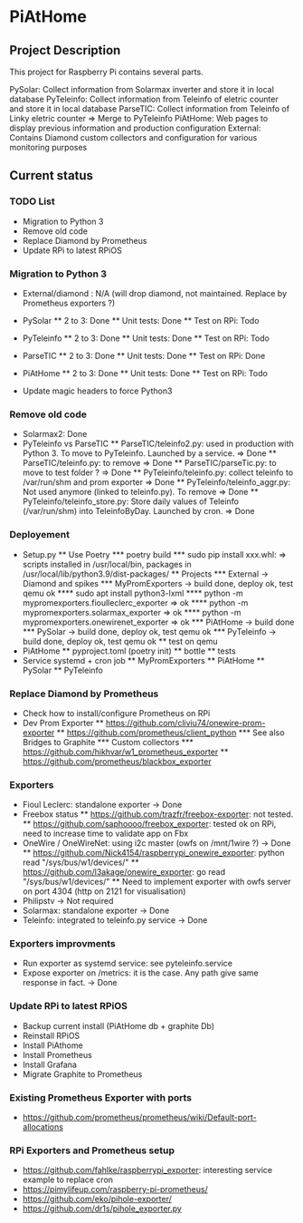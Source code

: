 # PiAtHome

## Project Description
This project for Raspberry Pi contains several parts.

PySolar: Collect information from Solarmax inverter and store it in local database
PyTeleinfo: Collect information from Teleinfo of eletric counter and store it in local database
ParseTIC: Collect information from Teleinfo of Linky eletric counter => Merge to PyTeleinfo
PiAtHome: Web pages to display previous information and production configuration
External: Contains Diamond custom collectors and configuration for various monitoring purposes

## Current status
### TODO List
* Migration to Python 3
* Remove old code
* Replace Diamond by Prometheus
* Update RPi to latest RPiOS

### Migration to Python 3
* External/diamond : N/A (will drop diamond, not maintained. Replace by Prometheus exporters ?)

* PySolar
** 2 to 3: Done
** Unit tests: Done
** Test on RPi: Todo

* PyTeleinfo
** 2 to 3: Done
** Unit tests: Done
** Test on RPi: Todo

* ParseTIC
** 2 to 3: Done
** Unit tests: Done
** Test on RPi: Done

* PiAtHome
** 2 to 3: Done
** Unit tests: Done
** Test on RPi: Todo

* Update magic headers to force Python3

### Remove old code
* Solarmax2: Done
* PyTeleinfo vs ParseTIC
** ParseTIC/teleinfo2.py: used in production with Python 3. To move to PyTeleinfo. Launched by a service. => Done
** ParseTIC/teleinfo.py: to remove => Done
** ParseTIC/parseTic.py: to move to test folder ? => Done
** PyTeleinfo/teleinfo.py: collect teleinfo to /var/run/shm and prom exporter => Done
** PyTeleinfo/teleinfo_aggr.py: Not used anymore (linked to teleinfo.py). To remove => Done
** PyTeleinfo/teleinfo_store.py: Store daily values of Teleinfo (/var/run/shm) into TeleinfoByDay. Launched by cron.  => Done

### Deployement
* Setup.py
** Use Poetry
*** poetry build
*** sudo pip install xxx.whl: => scripts installed in /usr/local/bin, packages in /usr/local/lib/python3.9/dist-packages/
** Projects
*** External -> Diamond and spikes
*** MyPromExporters -> build done, deploy ok, test qemu ok
**** sudo apt install python3-lxml
**** python -m mypromexporters.fioulleclerc_exporter => ok
**** python -m mypromexporters.solarmax_exporter => ok
**** python -m mypromexporters.onewirenet_exporter => ok
*** PiAtHome -> build done
*** PySolar -> build done, deploy ok, test qemu ok
*** PyTeleinfo -> build done, deploy ok, test qemu ok
** test on qemu
* PiAtHome
** pyproject.toml (poetry init)
** bottle
** tests
* Service systemd + cron job
** MyPromExporters
** PiAtHome
** PySolar
** PyTeleinfo

### Replace Diamond by Prometheus
* Check how to install/configure Prometheus on RPi
* Dev Prom Exporter
** https://github.com/cliviu74/onewire-prom-exporter
** https://github.com/prometheus/client_python
*** See also Bridges to Graphite
*** Custom collectors
*** https://github.com/hikhvar/w1_prometheus_exporter
** https://github.com/prometheus/blackbox_exporter

### Exporters
* Fioul Leclerc: standalone exporter -> Done
* Freebox status
** https://github.com/trazfr/freebox-exporter: not tested.
** https://github.com/saphoooo/freebox_exporter: tested ok on RPi, need to increase time to validate app on Fbx
* OneWire / OneWireNet: using i2c master (owfs on /mnt/1wire ?) -> Done
** https://github.com/Nick4154/raspberrypi_onewire_exporter: python read "/sys/bus/w1/devices/"
** https://github.com/l3akage/onewire_exporter: go read "/sys/bus/w1/devices/"
** Need to implement exporter with owfs server on port 4304 (http on 2121 for visualisation)
* Philipstv -> Not required
* Solarmax: standalone exporter -> Done
* Teleinfo: integrated to teleinfo.py service -> Done

### Exporters improvments
* Run exporter as systemd service: see pyteleinfo.service
* Expose exporter on /metrics: it is the case. Any path give same response in fact. -> Done

### Update RPi to latest RPiOS
* Backup current install (PiAtHome db + graphite Db)
* Reinstall RPiOS
* Install PiAthome
* Install Prometheus
* Install Grafana
* Migrate Graphite to Prometheus

### Existing Prometheus Exporter with ports
* https://github.com/prometheus/prometheus/wiki/Default-port-allocations

### RPi Exporters and Prometheus setup
* https://github.com/fahlke/raspberrypi_exporter: interesting service example to replace cron
* https://pimylifeup.com/raspberry-pi-prometheus/
* https://github.com/eko/pihole-exporter/
* https://github.com/dr1s/pihole_exporter.py
